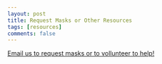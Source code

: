 ```yaml
---
layout: post
title: Request Masks or Other Resources
tags: [resources]
comments: false
---
```


[Email us to request masks or to vollunteer to help!](mailto:greenvillescmaskbloc@proton.me)
